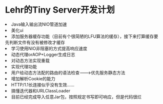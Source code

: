 # Lehr的Tiny Server开发计划


<li>Java输入输出流NIO管道加速</li>
<li>美化ui</li>
<li>添加服务器缓存功能（目前有个很简陋的LFU算法的缓存），接下来打算缓存要先判断文件有没有被修改才缓存</li>
<li>学习使用NIO非阻塞的方式提高响应速度</li>
<li>动态代理orAOP+Logger生成日志</li>
<li>对动态方法实现重载</li>
<li>实现代理功能</li>
<li>用户给动态方法配的路由的语法检查--->优先服务静态方法</li>
<li>增加解析Cookie的能力</li>
<li>HTTP/1.1长连接似乎没有生效......</li>
<li>搞懂迭代器和URLClassLoader</li>
<li>目前已经完成导入任意Jar包，按照规定书写即可响应，但是代码很烂</li>
